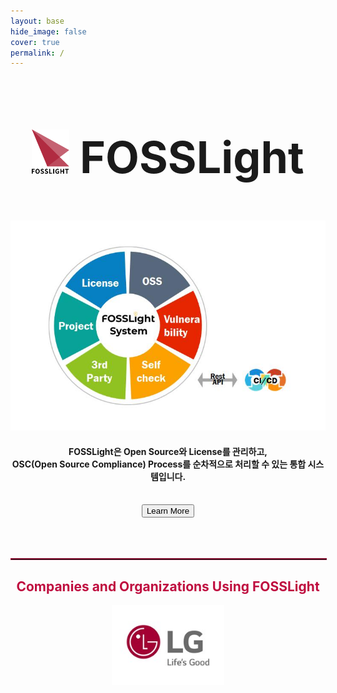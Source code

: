 ```yaml
---
layout: base
hide_image: false
cover: true
permalink: /
---
```

<div style="text-align: center;">

<h2 style="font-size: 500%"><img src="assets/img/logo2.png" title="FOSSLight Logo" width="60px">  FOSSLight  </h2>

<a href="/fosslight"><img src="assets/img/fosslight_system.jpg" title="FOSSLight"></a>
<h4>FOSSLight은 Open Source와 License를 관리하고,<br>OSC(Open Source Compliance) Process를 순차적으로 처리할 수 있는 통합 시스템입니다.</h4>
<br/>
<div class="home_buntton">
<button class="learn-more" onclick="location.href='fosslight'">
  <span class="circle" aria-hidden="true">
    <span class="icon arrow"></span>
  </span>
  <span class="button-text">Learn More</span>
</button>
</div>
<br/>
<br/>
<br/>
<hr style="width:100%; border:outset 1px rgb(191, 13, 63);">
<h2 style="color: rgb(191, 13, 63); text-align: center;">Companies and Organizations Using FOSSLight</h2>
<a href="https://www.lg.co.kr/"><img src="assets/img/company/lg-logo.jpg" title="LG Electronics" width="180px"></a>
<!-- <a href="https://www.etri.re.kr/"><img src="assets/img/company/etri-logo.jpg" title="ETRI" width="250px"></a> -->
</div>

<br/>
<br/>
<br/>
